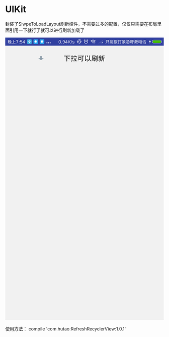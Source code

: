 # UIKit
封装了SiwpeToLoadLayout刷新控件，不需要过多的配置，仅仅只需要在布局里面引用一下就行了就可以进行刷新加载了

![](https://github.com/hutaodediannao/UIKit/blob/master/Screenshot_2018-05-07-19-54-01-930_com.hutao.demo.png)


使用方法：
compile 'com.hutao:RefreshRecyclerView:1.0.1'
